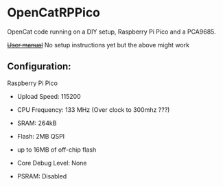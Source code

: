 # OpenCatRPPico

OpenCat code running on a DIY setup, Raspberry Pi Pico and a PCA9685. 

~~[User manual](https://docs.petoi.com/arduino-ide/upload-sketch-for-biboard)~~
No setup instructions yet but the above might work


## Configuration:

Raspberry Pi Pico

* Upload Speed: 115200

* CPU Frequency: 133 MHz (Over clock to 300mhz ???)

* SRAM: 264kB

* Flash: 2MB QSPI

* up to 16MB of off-chip flash

* Core Debug Level: None

* PSRAM: Disabled


